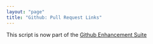 ```yaml
---
layout: "page"
title: "Github: Pull Request Links"
---
```

This script is now part of the
[Github Enhancement Suite](http://github.com/skratchdot/github-enhancement-suite)
